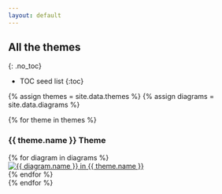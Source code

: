 ```yaml
---
layout: default
---
```

## All the themes
{: .no_toc}

* TOC seed list
{:toc}

{% assign themes = site.data.themes %}
{% assign diagrams = site.data.diagrams %}

{% for theme in themes %}
### {{ theme.name }} Theme
<div class ="image-gallery">
{% for diagram in diagrams %}
    <div class="box">
        <a href="../gallery/img/{{ diagram.name }}-{{ theme.name }}.svg">
            <img src="../gallery/img/{{ diagram.name }}-{{ theme.name }}.svg " alt="{{ diagram.name }} in {{ theme.name }}"  class="img-gallery" />
        </a>
    </div>
{% endfor %}
</div>
{% endfor %}
